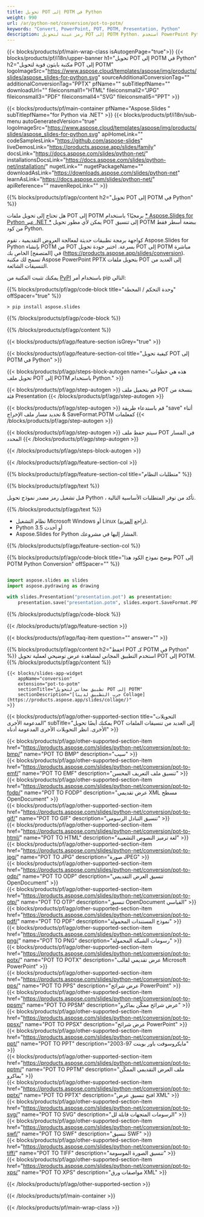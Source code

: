 ```yaml
---
title: تحويل POT إلى POTM في Python
weight: 990
url: /ar/python-net/conversion/pot-to-potm/ 
keywords: "Convert, PowerPoint, POT, POTM, Presentation, Python"
description: رمز عينة لتحويل POT إلى POTM Python. استخدم PowerPoint Python API لتحويل ملفات POT إلى ملفات POTM.
---
```


{{< blocks/products/pf/main-wrap-class isAutogenPage="true">}}
{{< blocks/products/pf/i18n/upper-banner h1="تحويل POT إلى POTM في Python" h2="مكتبة بايثون قوية لتحويل POT إلى POTM" logoImageSrc="https://www.aspose.cloud/templates/aspose/img/products/slides/aspose_slides-for-python.svg" sourceAdditionalConversionTag="" additionalConversionTag="PPTX" pfName="" subTitlepfName="" downloadUrl="" fileiconsmall1="HTML" fileiconsmall2="JPG" fileiconsmall3="PDF" fileiconsmall4="SVG" fileiconsmall5="PPT" >}}

{{< blocks/products/pf/main-container pfName="Aspose.Slides " subTitlepfName="for Python via .NET" >}}
{{< blocks/products/pf/i18n/sub-menu autoGeneratedVersion="true" logoImageSrc="https://www.aspose.cloud/templates/aspose/img/products/slides/aspose_slides-for-python.svg" apiHomeLink="" codeSamplesLink="https://github.com/aspose-slides" liveDemosLink="https://products.aspose.app/slides/family" docsLink="https://docs.aspose.com/slides/python-net/" installationsDocsLink="https://docs.aspose.com/slides/python-net/installation/" nugetLink="" nugetPackageName="" downloadAsLink="https://downloads.aspose.com/slides/python-net" learnAsLink="https://docs.aspose.com/slides/python-net/" apiReference="" mavenRepoLink="" >}}

{{% blocks/products/pf/agp/content h2="تحويل POT إلى POTM في Python" %}}

هل تحتاج إلى تحويل ملفات POT إلى POTM برمجيًا؟ باستخدام [* Aspose.Slides for Python عبر .NET *](https://products.aspose.com/slides/python-net/) يمكن لأي مطور تحويل POT إلى تنسيق POTM ببضعة أسطر فقط من كود Python.

كواجهة برمجة تطبيقات حديثة لمعالجة العروض التقديمية ، تقوم Aspose.Slides for Python بإنشاء POTM من POT بسرعة. اختبر جودة تحويل POT إلى POTM مباشرة في [المتصفح] الخاص بك (https://products.aspose.app/slides/conversion). تسمح لك مكتبة Aspose PowerPoint PPTX بتحويل ملفات POT إلى العديد من التنسيقات الشائعة.

يمكنك تثبيت المكتبة من [PyPI](https://pypi.org/project/Aspose.Slides/) باستخدام أمر pip التالي:

{{% blocks/products/pf/agp/code-block title="وحدة التحكم / المحطة" offSpacer="true" %}}

```console
> pip install aspose.slides

```

{{% /blocks/products/pf/agp/code-block %}}

{{% /blocks/products/pf/agp/content %}}

{{< blocks/products/pf/agp/feature-section isGrey="true" >}}

{{< blocks/products/pf/agp/feature-section-col title="كيفية تحويل POT إلى POTM في Python" >}}

{{< blocks/products/pf/agp/steps-block-autogen name="هذه هي خطوات تحويل ملف POT إلى POTM باستخدام Python." >}}

{{< blocks/products/pf/agp/step-autogen >}}
قم بتحميل ملف POT بنسخة من فئة Presentation
{{< /blocks/products/pf/agp/step-autogen >}}

{{< blocks/products/pf/agp/step-autogen >}}
قم باستدعاء طريقة "save" أثناء تحديد مسار ملف الإخراج & SaveFormat.POTM كمعلمات
{{< /blocks/products/pf/agp/step-autogen >}}

{{< blocks/products/pf/agp/step-autogen >}}
سيتم حفظ ملف POT في المسار المحدد
{{< /blocks/products/pf/agp/step-autogen >}}

{{< /blocks/products/pf/agp/steps-block-autogen >}}

{{< /blocks/products/pf/agp/feature-section-col >}}

{{% blocks/products/pf/agp/feature-section-col title="متطلبات النظام" %}}

{{% blocks/products/pf/agp/text %}}

 قبل تشغيل رمز مصدر نموذج تحويل Python ، تأكد من توفر المتطلبات الأساسية التالية.

{{% /blocks/products/pf/agp/text %}}

- نظام التشغيل Microsoft Windows أو Linux (راجع [المزيد](https://docs.aspose.com/slides/python-net/system-requirements/)).
- Python 3.5 أو أحدث
- Aspose.Slides for Python المشار إليها في مشروعك.

{{% /blocks/products/pf/agp/feature-section-col %}}

{{% blocks/products/pf/agp/code-block title="يوضح نموذج الكود هذا POT إلى POTM Python Conversion" offSpacer="" %}}

```py

import aspose.slides as slides
import aspose.pydrawing as drawing

with slides.Presentation("presentation.pot") as presentation:
    presentation.save("presentation.potm", slides.export.SaveFormat.POTM)

```
{{% /blocks/products/pf/agp/code-block %}}

{{< /blocks/products/pf/agp/feature-section >}}

{{< blocks/products/pf/agp/faq-item question="" answer="" >}}
 
{{% blocks/products/pf/agp/content h2="احفظ POT كـ POTM في Python" %}}
استخدم التطبيق المجاني لمشاهدة عرض توضيحي لعملية تحويل POT إلى POTM. 
{{% /blocks/products/pf/agp/content %}}

<!-- aboutfile Starts -->

<!-- aboutfile Ends -->

    {{< blocks/slides-app-widget 
        appName="conversion"
        extension="pot-to-potm"
        sectionTitle="تطبيق مجاني لتحويل POT إلى POTM" 
        sectionDescription="[جرب التطبيق لدينا Collage](https://products.aspose.app/slides/collage/)" 
    >}}
    
{{< blocks/products/pf/agp/other-supported-section title="التحويلات المدعومة الأخرى" subTitle="يمكنك أيضًا تحويل POT إلى العديد من تنسيقات الملفات الأخرى. انظر التحويلات الأخرى المدعومة أدناه" >}}

{{< blocks/products/pf/agp/other-supported-section-item href="https://products.aspose.com/slides/python-net/conversion/pot-to-bmp/" name="POT TO BMP" description="سيب" >}}  
{{< blocks/products/pf/agp/other-supported-section-item href="https://products.aspose.com/slides/python-net/conversion/pot-to-emf/" name="POT TO EMF" description="تنسيق ملف التعريف المحسن" >}}  
{{< blocks/products/pf/agp/other-supported-section-item href="https://products.aspose.com/slides/python-net/conversion/pot-to-fodp/" name="POT TO FODP" description="عرض تقديمي XML مسطح OpenDocument" >}}  
{{< blocks/products/pf/agp/other-supported-section-item href="https://products.aspose.com/slides/python-net/conversion/pot-to-gif/" name="POT TO GIF" description="تنسيق التبادل الرسومي" >}}  
{{< blocks/products/pf/agp/other-supported-section-item href="https://products.aspose.com/slides/python-net/conversion/pot-to-html/" name="POT TO HTML" description="لغة ترميز النصوص التشعبية" >}}  
{{< blocks/products/pf/agp/other-supported-section-item href="https://products.aspose.com/slides/python-net/conversion/pot-to-jpg/" name="POT TO JPG" description="صورة JPEG" >}}  
{{< blocks/products/pf/agp/other-supported-section-item href="https://products.aspose.com/slides/python-net/conversion/pot-to-odp/" name="POT TO ODP" description="تنسيق العرض التقديمي OpenDocument" >}}  
{{< blocks/products/pf/agp/other-supported-section-item href="https://products.aspose.com/slides/python-net/conversion/pot-to-otp/" name="POT TO OTP" description="تنسيق OpenDocument القياسي" >}}  
{{< blocks/products/pf/agp/other-supported-section-item href="https://products.aspose.com/slides/python-net/conversion/pot-to-pdf/" name="POT TO PDF" description="نموذج المستندات المحمولة" >}}  
{{< blocks/products/pf/agp/other-supported-section-item href="https://products.aspose.com/slides/python-net/conversion/pot-to-png/" name="POT TO PNG" description="رسومات الشبكة المحمولة" >}}  
{{< blocks/products/pf/agp/other-supported-section-item href="https://products.aspose.com/slides/python-net/conversion/pot-to-potx/" name="POT TO POTX" description="عرض تقديمي لقالب Microsoft PowerPoint" >}}  
{{< blocks/products/pf/agp/other-supported-section-item href="https://products.aspose.com/slides/python-net/conversion/pot-to-pps/" name="POT TO PPS" description="عرض شرائح PowerPoint" >}}  
{{< blocks/products/pf/agp/other-supported-section-item href="https://products.aspose.com/slides/python-net/conversion/pot-to-ppsm/" name="POT TO PPSM" description="عرض شرائح ممكّن بماكرو" >}}  
{{< blocks/products/pf/agp/other-supported-section-item href="https://products.aspose.com/slides/python-net/conversion/pot-to-ppsx/" name="POT TO PPSX" description="عرض شرائح PowerPoint" >}}  
{{< blocks/products/pf/agp/other-supported-section-item href="https://products.aspose.com/slides/python-net/conversion/pot-to-ppt/" name="POT TO PPT" description="مايكروسوفت باور بوينت 97-2003" >}}  
{{< blocks/products/pf/agp/other-supported-section-item href="https://products.aspose.com/slides/python-net/conversion/pot-to-pptm/" name="POT TO PPTM" description="ملف العرض التقديمي الممكّن بماكرو" >}}  
{{< blocks/products/pf/agp/other-supported-section-item href="https://products.aspose.com/slides/python-net/conversion/pot-to-pptx/" name="POT TO PPTX" description="افتح تنسيق عرض XML" >}}  
{{< blocks/products/pf/agp/other-supported-section-item href="https://products.aspose.com/slides/python-net/conversion/pot-to-svg/" name="POT TO SVG" description="الرسومات المتجهات قابلة لل" >}}  
{{< blocks/products/pf/agp/other-supported-section-item href="https://products.aspose.com/slides/python-net/conversion/pot-to-swf/" name="POT TO SWF" description="تنسيق SWF" >}}  
{{< blocks/products/pf/agp/other-supported-section-item href="https://products.aspose.com/slides/python-net/conversion/pot-to-tiff/" name="POT TO TIFF" description="تنسيق الصورة الموسومة" >}}  
{{< blocks/products/pf/agp/other-supported-section-item href="https://products.aspose.com/slides/python-net/conversion/pot-to-xps/" name="POT TO XPS" description="مواصفات ورق XML" >}}  


{{< /blocks/products/pf/agp/other-supported-section >}}

{{< /blocks/products/pf/main-container >}}
    
{{< /blocks/products/pf/main-wrap-class >}}